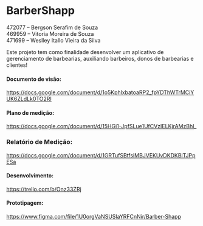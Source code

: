 # BarberShapp

472077 – Bergson Serafim de Souza\
469959 – Vitoria Moreira de Souza\
471699 – Weslley Itallo Vieira da Silva

Este projeto tem como finalidade desenvolver um aplicativo de gerenciamento de barbearias, auxiliando barbeiros, donos de barbearias e clientes!

#### Documento de visão: 
https://docs.google.com/document/d/1o5KphlxbatoaRP2_fpYDThWTrMCiYUK6ZLdLk0TO2RI

#### Plano de medição:
https://docs.google.com/document/d/15HGi1-JpfSLue1UfCVzIELKjrAMzBhl_

### Relatório de Medição:
https://docs.google.com/document/d/1GRTufSBtfsiMBJVEKUvDKDKBlTJPpESa

#### Desenvolvimento: 
https://trello.com/b/Onz33ZRj

#### Prototipagem:
https://www.figma.com/file/1U0orgVaNSUSlaYRFCnNir/Barber-Shapp
